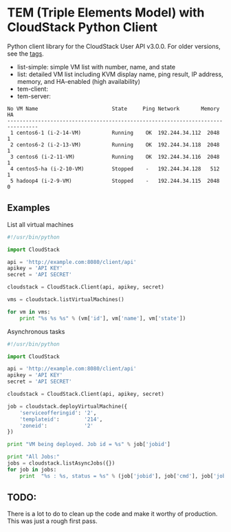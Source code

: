 TEM (Triple Elements Model) with CloudStack Python Client
========================================================

Python client library for the CloudStack User API v3.0.0. For older versions,
see the [tags](https://github.com/jasonhancock/cloudstack-python-client/tags).

- list-simple: simple VM list with number, name, and state 
- list: detailed VM list including KVM display name, ping result, IP address, memory, and HA-enabled (high availability)
- tem-client: 
- tem-server:

```
No VM Name                        State     Ping Network       Memory HA
--------------------------------------------------------------------------------
 1 centos6-1 (i-2-14-VM)          Running    OK  192.244.34.112  2048   1
 2 centos6-2 (i-2-13-VM)          Running    OK  192.244.34.118  2048   1
 3 centos6 (i-2-11-VM)            Running    OK  192.244.34.116  2048   1
 4 centos5-ha (i-2-10-VM)         Stopped    -   192.244.34.128   512   1
 5 hadoop4 (i-2-9-VM)             Stopped    -   192.244.34.115  2048   0
```

Examples
--------

List all virtual machines

```python
#!/usr/bin/python

import CloudStack

api = 'http://example.com:8080/client/api'
apikey = 'API KEY'
secret = 'API SECRET'

cloudstack = CloudStack.Client(api, apikey, secret)

vms = cloudstack.listVirtualMachines()

for vm in vms:
    print "%s %s %s" % (vm['id'], vm['name'], vm['state'])
```


   
Asynchronous tasks

```python
#!/usr/bin/python

import CloudStack

api = 'http://example.com:8080/client/api'
apikey = 'API KEY'
secret = 'API SECRET'

cloudstack = CloudStack.Client(api, apikey, secret)

job = cloudstack.deployVirtualMachine({
    'serviceofferingid': '2',
    'templateid':        '214',
    'zoneid':            '2'
})

print "VM being deployed. Job id = %s" % job['jobid']

print "All Jobs:"
jobs = cloudstack.listAsyncJobs({})
for job in jobs:
    print  "%s : %s, status = %s" % (job['jobid'], job['cmd'], job['jobstatus'])

```

TODO:
-----
There is a lot to do to clean up the code and make it worthy of production. This
was just a rough first pass.
